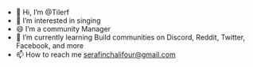 - 👋 Hi, I’m @Tilerf
- 👀 I’m interested in singing
- 😄 I’m a community Manager
- 🌱 I’m currently learning Build communities on Discord, Reddit, Twitter, Facebook, and more
- 📫 How to reach me serafinchalifour@gmail.com

<!---
Tilerf/Tilerf is a ✨ special ✨ repository because its `README.md` (this file) appears on your GitHub profile.
You can click the Preview link to take a look at your changes.
--->
